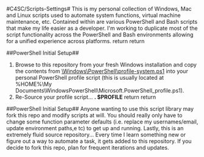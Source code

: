 #C4SC/Scripts-Settings#
This is my personal collection of Windows, Mac and Linux scripts used to automate system functions, virtual machine 
maintenance, etc. Contained within are various PowerShell and Bash scripts that make my life easier as a developer. I'm
working to duplicate most of the script functionality across the PowerShell and Bash environments allowing for a unified
experience across platforms.  return
  return

##PowerShell Initial Setup##
1. Browse to this repository from your fresh Windows installation and copy the contents from 
[\Windows\PowerShell\profile-system.ps1](https://github.com/kbeckman/Scripts-Settings/blob/master/Windows/PowerShell/profile-system.ps1) 
into your personal PowerShell profile script (this is usually located at %HOME%\My Documents\WindowsPowerShell\Microsoft.PowerShell_profile.ps1).
2. Re-Source your profile script... <strong>. $PROFILE</strong>  return
  return

##PowerShell Initial Setup##
Anyone wanting to use this script library may fork this repo and modify scripts at will. You should really only have to change
some function parameter defaults (i.e. replace my usernames/email, update environment paths,e tc) to get up and running. Lastly, 
this is an extremely fluid source repository... Every time I learn something new or figure out a way to automate a task, it gets 
added to this repository. If you decide to fork this repo, plan for frequent iterations and updates.
